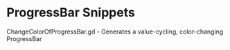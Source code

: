 # ProgressBar Snippets
ChangeColorOfProgressBar.gd - Generates a value-cycling, color-changing ProgressBar
